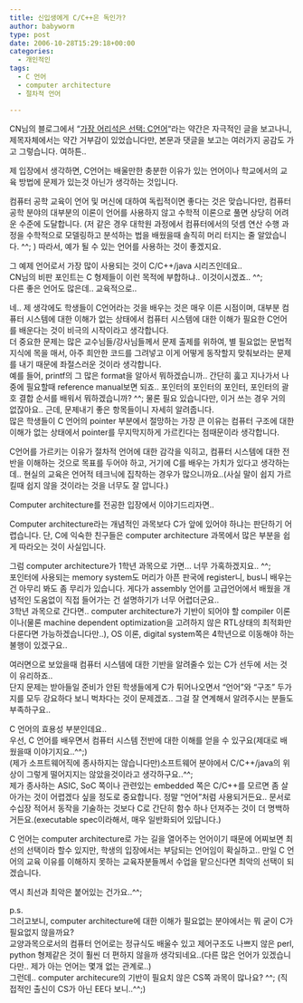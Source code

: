 ```yaml
---
title: 신입생에게 C/C++은 독인가?
author: babyworm
type: post
date: 2006-10-28T15:29:18+00:00
categories:
  - 개인적인
tags:
  - C 언어
  - computer architecture
  - 절차적 언어

---
```

CN님의 블로그에서 &#8220;[가장 어리석은 선택: C언어][1]&#8220;라는 약간은 자극적인 글을 보고나니, 제목자체에서는 약간 거부감이 있었습니다만, 본문과 댓글을 보고는 여러가지 공감도 가고 그렇습니다. 여하튼..

제 입장에서 생각하면, C언어는 배울만한 충분한 이유가 있는 언어이나 학교에서의 교육 방법에 문제가 있는것 아닌가 생각하는 것입니다. 

컴퓨터 공학 교육이 언어 및 머신에 대하여 독립적이면 좋다는 것은 맞습니다만, 컴퓨터 공학 분야의 대부분의 이론이 언어를 사용하지 않고 수학적 이론으로 풀면 상당히 어려운 수준에 도달합니다. (저 같은 경우 대학원 과정에서 컴퓨터에서의 덧셈 연산 수행 과정을 수학적으로 모델링하고 분석하는 법을 배웠을때 솔직히 머리 터지는 줄 알았습니다. ^^; ) 따라서, 예가 될 수 있는 언어를 사용하는 것이 좋겠지요. 

그 예제 언어로서 가장 많이 사용되는 것이 C/C++/java 시리즈인데요..  
CN님의 비판 포인트는 C 형제들이 이런 목적에 부합하냐.. 이것이시겠죠.. ^^;  
다른 좋은 언어도 많은데.. 교육적으로..

네.. 제 생각에도 학생들이 C언어라는 것을 배우는 것은 매우 이른 시점이며, 대부분 컴퓨터 시스템에 대한 이해가 없는 상태에서 컴퓨터 시스템에 대한 이해가 필요한 C언어를 배운다는 것이 비극의 시작이라고 생각합니다.  
더 중요한 문제는 많은 교수님들/강사님들께서 문제 출제를 위하여, 별 필요없는 문법적 지식에 목을 매서, 아주 희안한 코드를 그려넣고 이게 어떻게 동작할지 맞춰보라는 문제를 내기 때문에 좌절스러운 것이라 생각합니다.  
예를 들어, printf의 그 많은 format을 알아서 뭐하겠습니까.. 간단히 훓고 지나가서 나중에 필요할때 reference manual보면 되죠.. 포인터의 포인터의 포인터, 포인터의 괄호 결합 순서를 배워서 뭐하겠습니까? ^^; 물론 필요 있습니다만, 이거 쓰는 경우 거의 없잖아요.. 근데, 문제내기 좋은 항목들이니 자세히 알려줍니다.  
많은 학생들이 C 언어의 pointer 부분에서 절망하는 가장 큰 이유는 컴퓨터 구조에 대한 이해가 없는 상태에서 pointer를 무지막지하게 가르킨다는 점때문이라 생각합니다. 

C언어를 가르키는 이유가 절차적 언어에 대한 감각을 익히고, 컴퓨터 시스템에 대한 전반을 이해하는 것으로 목표를 두어야 하고, 거기에 C를 배우는 가치가 있다고 생각하는데.. 현실의 교육은 언어적 테크닉에 집착하는 경우가 많으니까요..(사실 말이 쉽지 가르킬때 쉽지 않을 것이라는 것을 너무도 잘 압니다.)

Computer architecture를 전공한 입장에서 이야기드리자면..

Computer architecture라는 개념적인 과목보다 C가 앞에 있어야 하냐는 판단하기 어렵습니다. 단, C에 익숙한 친구들은 computer architecture 과목에서 많은 부분을 쉽게 따라오는 것이 사실입니다. 

그럼 computer architecture가 1학년 과목으로 가면&#8230; 너무 가혹하겠지요.. ^^;  
포인터에 사용되는 memory system도 머리가 아픈 판국에 register니, bus니 배우는 건 아무리 봐도 좀 무리가 있습니다. 게다가 assembly 언어를 고급언어에서 배웠을 개념적인 도움없이 직접 들어가는 건 설명하기가 너무 어렵더군요..  
3학년 과목으로 간다면.. computer architecture가 기반이 되어야 할 compiler 이론이나(물론 machine dependent optimization을 고려하지 않은 RTL상태의 최적화만 다룬다면 가능하겠습니다만..), OS 이론, digital system쪽은 4학년으로 이동해야 하는 불행이 있겠구요..

여러면으로 보았을때 컴퓨터 시스템에 대한 기반을 알려줄수 있는 C가 선두에 서는 것이 유리하죠..  
단지 문제는 받아들일 준비가 안된 학생들에게 C가 튀어나오면서 &#8220;언어&#8221;와 &#8220;구조&#8221; 두가지를 모두 강요하다 보니 벅차다는 것이 문제겠죠.. 그걸 잘 연계해서 알려주시는 분들도 부족하구요..

C 언어의 효용성 부분인데요..  
우선, C 언어를 배우면서 컴퓨터 시스템 전반에 대한 이해를 얻을 수 있구요(제대로 배웠을때 이야기지요..^^;)  
(제가 소프트웨어직에 종사하지는 않습니다만)소프트웨어 분야에서 C/C++/java의 위상이 그렇게 떨어지지는 않았을것이라고 생각하구요..^^;  
제가 종사하는 ASIC, SoC 쪽이나 관련있는 embedded 쪽은 C/C++를 모르면 좀 살아가는 것이 어렵겠다 싶을 정도로 중요합니다. 정말 &#8220;언어&#8221;처럼 사용되거든요.. 문서로 수십장 적어서 동작을 기술하는 것보다 C로 간단히 함수 하나 던져주는 것이 더 명백하거든요.(executable spec이라해서, 매우 일반화되어 있답니다.)

C 언어는 computer architecture로 가는 길을 열어주는 언어이기 때문에 어찌보면 최선의 선택이라 할수 있지만, 학생의 입장에서는 부담되는 언어임이 확실하고.. 만일 C 언어의 교육 이유를 이해하지 못하는 교육자분들께서 수업을 맡으신다면 최악의 선택이 되겠습니다. 

역시 최선과 최악은 붙어있는 건가요..^^;

p.s.  
그러고보니, computer architecture에 대한 이해가 필요없는 분야에서는 뭐 굳이 C가 필요없지 않을까요?  
교양과목으로서의 컴퓨터 언어로는 정규식도 배울수 있고 제어구조도 나쁘지 않은 perl, python 형제같은 것이 훨씬 더 편하지 않을까 생각되네요..(다른 많은 언어가 있겠습니다만.. 제가 아는 언어는 몇개 없는 관계로..)  
그런데.. computer architecure의 기반이 필요치 않은 CS쪽 과목이 많나요? ^^; (직접적인 출신이 CS가 아닌 EE다 보니..^^;)

 [1]: http://blog.cnrocks.net/article-229/c-programming-language-considered-harmful